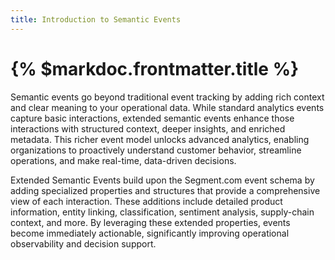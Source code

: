 ```yaml
---
title: Introduction to Semantic Events
---
```


# {% $markdoc.frontmatter.title %}
Semantic events go beyond traditional event tracking by adding rich context and clear meaning to your operational data. While standard analytics events capture basic interactions, extended semantic events enhance those interactions with structured context, deeper insights, and enriched metadata. This richer event model unlocks advanced analytics, enabling organizations to proactively understand customer behavior, streamline operations, and make real-time, data-driven decisions.

Extended Semantic Events build upon the Segment.com event schema by adding specialized properties and structures that provide a comprehensive view of each interaction. These additions include detailed product information, entity linking, classification, sentiment analysis, supply-chain context, and more. By leveraging these extended properties, events become immediately actionable, significantly improving operational observability and decision support.
